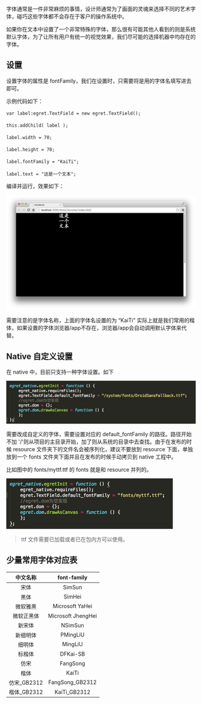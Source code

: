 字体通常是一件非常麻烦的事情，设计师通常为了画面的灵魂来选择不同的艺术字体，碰巧这些字体都不会存在于客户的操作系统中。

如果你在文本中设置了一个非常特殊的字体，那么很有可能其他人看到的则是系统默认字体，为了让所有用户有统一的视觉效果，我们尽可能的选择机器中均存在的字体。

## 设置

设置字体的属性是 fontFamily，我们在设置时，只需要将是用的字体名填写进去即可。

示例代码如下：

```
var label:egret.TextField = new egret.TextField();

this.addChild( label );

label.width = 70;

label.height = 70;

label.fontFamily = "KaiTi";

label.text = "这是一个文本";
```

编译并运行，效果如下：

![](56615cbcdc3dc.png)

需要注意的是字体名称，上面的字体名设置的为 “KaiTi” 实际上就是我们常用的楷体，如果设置的字体浏览器/app不存在，浏览器/app会自动调用默认字体来代替。

## Native 自定义设置

在 native 中，目前只支持一种字体设置。如下

![](1.jpg)

需要改成自定义的字体，需要设置对应的 default_fontFamily 的路径。路径开始不加 '/'则从项目的主目录开始，加了则从系统的目录中去查找。由于在发布的时候 resource 文件夹下的文件名会被序列化，建议不要放到 resource 下面，单独放到一个 fonts 文件夹下面并且在发布的时候手动拷贝到 native 工程中。

比如图中的 fonts/myttf.ttf 的 fonts 就是和 resource 并列的。

![](2.png)

> ttf 文件需要已加载或者已在包内方可以使用。


## 少量常用字体对应表

中文名称 | font-family
:-----------: |:-----------:
宋体| SimSun
黑体 |SimHei
微软雅黑 |Microsoft YaHei
微软正黑体| Microsoft JhengHei
新宋体 |NSimSun
新细明体 |PMingLiU
细明体| MingLiU
标楷体| DFKai-SB
仿宋 |FangSong
楷体 |KaiTi
仿宋_GB2312| FangSong_GB2312
楷体_GB2312 |KaiTi_GB2312